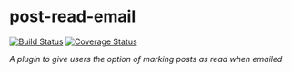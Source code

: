 # post-read-email

[![Build Status](https://travis-ci.org/mozilla/discourse-post-read-email.svg?branch=master)](https://travis-ci.org/mozilla/discourse-post-read-email)
 [![Coverage Status](https://coveralls.io/repos/github/mozilla/discourse-post-read-email/badge.svg)](https://coveralls.io/github/mozilla/discourse-post-read-email)

*A plugin to give users the option of marking posts as read when emailed*
